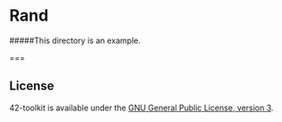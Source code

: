 Rand
=======


#####This directory is an example.

===
## License

42-toolkit is available under the [GNU General Public License, version 3](LICENSE).
